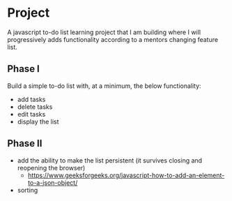 # Project
A javascript to-do list learning project that I am building where I will progressively adds functionality according to a mentors changing feature list.

## Phase I
Build a simple to-do list with, at a minimum, the below functionality:
- add tasks
- delete tasks
- edit tasks
- display the list

## Phase II
- add the ability to make the list persistent (it survives closing and reopening the browser)
    - https://www.geeksforgeeks.org/javascript-how-to-add-an-element-to-a-json-object/ 
- sorting